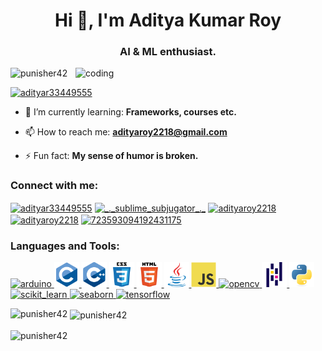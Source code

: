 <h1 align="center">Hi 👋, I'm Aditya Kumar Roy</h1>
<h3 align="center">AI & ML enthusiast.</h3>

<img align="right" alt="coding" width="400" src="https://user-images.githubusercontent.com/55389276/140866485-8fb1c876-9a8f-4d6a-98dc-08c4981eaf70.gif">

<p align="left"> <img src="https://komarev.com/ghpvc/?username=punisher42&label=Profile%20views&color=0e75b6&style=flat" alt="punisher42" /> </p>

<p align="left"> <a href="https://twitter.com/adityar33449555" target="blank"><img src="https://img.shields.io/twitter/follow/adityar33449555?logo=twitter&style=for-the-badge" alt="adityar33449555" /></a> </p>

- 🌱 I’m currently learning: **Frameworks, courses etc.**

- 📫 How to reach me: **adityaroy2218@gmail.com**

- ⚡ Fun fact: **My sense of humor is broken.**

<h3 align="left">Connect with me:</h3>
<p align="left">
<a href="https://twitter.com/adityar33449555" target="blank"><img align="center" src="https://raw.githubusercontent.com/rahuldkjain/github-profile-readme-generator/master/src/images/icons/Social/twitter.svg" alt="adityar33449555" height="30" width="40" /></a>
<a href="https://instagram.com/_._sublime_subjugator_._" target="blank"><img align="center" src="https://raw.githubusercontent.com/rahuldkjain/github-profile-readme-generator/master/src/images/icons/Social/instagram.svg" alt="_._sublime_subjugator_._" height="30" width="40" /></a>
<a href="https://www.codechef.com/users/adityaroy2218" target="blank"><img align="center" src="https://cdn.jsdelivr.net/npm/simple-icons@3.1.0/icons/codechef.svg" alt="adityaroy2218" height="30" width="40" /></a>
<a href="https://www.hackerrank.com/adityaroy2218" target="blank"><img align="center" src="https://raw.githubusercontent.com/rahuldkjain/github-profile-readme-generator/master/src/images/icons/Social/hackerrank.svg" alt="adityaroy2218" height="30" width="40" /></a>
<a href="https://discord.gg/723593094192431175" target="blank"><img align="center" src="https://raw.githubusercontent.com/rahuldkjain/github-profile-readme-generator/master/src/images/icons/Social/discord.svg" alt="723593094192431175" height="30" width="40" /></a>
</p>

<h3 align="left">Languages and Tools:</h3>
<p align="left"> <a href="https://www.arduino.cc/" target="_blank" rel="noreferrer"> <img src="https://cdn.worldvectorlogo.com/logos/arduino-1.svg" alt="arduino" width="40" height="40"/> </a> <a href="https://www.cprogramming.com/" target="_blank" rel="noreferrer"> <img src="https://raw.githubusercontent.com/devicons/devicon/master/icons/c/c-original.svg" alt="c" width="40" height="40"/> </a> <a href="https://www.w3schools.com/cpp/" target="_blank" rel="noreferrer"> <img src="https://raw.githubusercontent.com/devicons/devicon/master/icons/cplusplus/cplusplus-original.svg" alt="cplusplus" width="40" height="40"/> </a> <a href="https://www.w3schools.com/css/" target="_blank" rel="noreferrer"> <img src="https://raw.githubusercontent.com/devicons/devicon/master/icons/css3/css3-original-wordmark.svg" alt="css3" width="40" height="40"/> </a> <a href="https://www.w3.org/html/" target="_blank" rel="noreferrer"> <img src="https://raw.githubusercontent.com/devicons/devicon/master/icons/html5/html5-original-wordmark.svg" alt="html5" width="40" height="40"/> </a> <a href="https://www.java.com" target="_blank" rel="noreferrer"> <img src="https://raw.githubusercontent.com/devicons/devicon/master/icons/java/java-original.svg" alt="java" width="40" height="40"/> </a> <a href="https://developer.mozilla.org/en-US/docs/Web/JavaScript" target="_blank" rel="noreferrer"> <img src="https://raw.githubusercontent.com/devicons/devicon/master/icons/javascript/javascript-original.svg" alt="javascript" width="40" height="40"/> </a> <a href="https://opencv.org/" target="_blank" rel="noreferrer"> <img src="https://www.vectorlogo.zone/logos/opencv/opencv-icon.svg" alt="opencv" width="40" height="40"/> </a> <a href="https://pandas.pydata.org/" target="_blank" rel="noreferrer"> <img src="https://raw.githubusercontent.com/devicons/devicon/2ae2a900d2f041da66e950e4d48052658d850630/icons/pandas/pandas-original.svg" alt="pandas" width="40" height="40"/> </a> <a href="https://www.python.org" target="_blank" rel="noreferrer"> <img src="https://raw.githubusercontent.com/devicons/devicon/master/icons/python/python-original.svg" alt="python" width="40" height="40"/> </a> <a href="https://scikit-learn.org/" target="_blank" rel="noreferrer"> <img src="https://upload.wikimedia.org/wikipedia/commons/0/05/Scikit_learn_logo_small.svg" alt="scikit_learn" width="40" height="40"/> </a> <a href="https://seaborn.pydata.org/" target="_blank" rel="noreferrer"> <img src="https://seaborn.pydata.org/_images/logo-mark-lightbg.svg" alt="seaborn" width="40" height="40"/> </a> <a href="https://www.tensorflow.org" target="_blank" rel="noreferrer"> <img src="https://www.vectorlogo.zone/logos/tensorflow/tensorflow-icon.svg" alt="tensorflow" width="40" height="40"/> </a> </p>

<p><img align="left" src="https://github-readme-stats.vercel.app/api/top-langs?username=punisher42&show_icons=true&locale=en&layout=compact" alt="punisher42" /></p>

<p>&nbsp;<img align="center" src="https://github-readme-stats.vercel.app/api?username=punisher42&show_icons=true&locale=en" alt="punisher42" /></p>

<p><img align="center" src="https://github-readme-streak-stats.herokuapp.com/?user=punisher42&" alt="punisher42" /></p>
